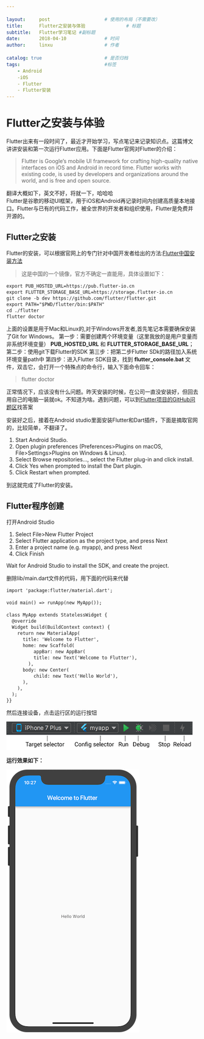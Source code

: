 ```yaml
---

layout:     post   				    # 使用的布局（不需要改）
title:      Flutter之安装与体验 				# 标题 
subtitle:   Flutter学习笔记 #副标题
date:       2018-04-10 				# 时间
author:     linxu					# 作者
 
catalog: true 						# 是否归档
tags:								#标签
    - Android
    -iOS
    - Flutter
    - Flutter安装
---
```



# Flutter之安装与体验

Flutter出来有一段时间了，最近才开始学习，写点笔记来记录知识点。这篇博文讲讲安装和第一次运行Flutter应用。下面是Flutter官网对Flutter的介绍：
    
> Flutter is Google’s mobile UI framework for crafting high-quality native interfaces on iOS and Android in record time. Flutter works with existing code, is used by developers and organizations around the world, and is free and open source.

   翻译大概如下，英文不好，将就一下，哈哈哈<br />
   Flutter是谷歌的移动UI框架，用于iOS和Android再记录时间内创建高质量本地接口。Flutter与已有的代码工作，被全世界的开发者和组织使用，Flutter是免费并开源的。

## Flutter之安装

Flutter的安装，可以根据官网上的专门针对中国开发者给出的方法:[Flutter中国安装方法](https://github.com/flutter/flutter/wiki/Using-Flutter-in-China)


> 这是中国的一个镜像，官方不确定一直能用，具体设置如下：
>   
    export PUB_HOSTED_URL=https://pub.flutter-io.cn
    export FLUTTER_STORAGE_BASE_URL=https://storage.flutter-io.cn
    git clone -b dev https://github.com/flutter/flutter.git
    export PATH="$PWD/flutter/bin:$PATH"
    cd ./flutter
    flutter doctor

上面的设置是用于Mac和Linux的,对于Windows开发者,首先笔记本需要确保安装了Git for Windows。
第一步：需要创建两个环境变量（这里我放的是用户变量而非系统环境变量） **PUB_HOSTED_URL** 和 **FLUTTER_STORAGE_BASE_URL**；
第二步：使用git下载Flutter的SDK
第三步：把第二步Flutter SDk的路径加入系统环境变量path中
第四步：进入Flutter SDK目录，找到 **flutter_console.bat** 文件，双击它，会打开一个特殊点的命令行，输入下面命令回车：
> flutter doctor

正常情况下，应该没有什么问题。昨天安装的时候，在公司一直没安装好，但回去用自己的电脑一装就ok。不知道为啥。遇到问题，可以到[Flutter项目的GitHub问题区](https://github.com/flutter/flutter/issues/16332)找答案<br />

安装好之后，接着在Android studio里面安装Flutter和Dart插件，下面是摘取官网的，比较简单，不翻译了。

>
1. Start Android Studio.
2. Open plugin preferences (Preferences>Plugins on macOS, File>Settings>Plugins on Windows & Linux).
3. Select Browse repositories…, select the Flutter plug-in and click install.
4. Click Yes when prompted to install the Dart plugin.
5. Click Restart when prompted.

到这就完成了Flutter的安装。

## Flutter程序创建

 打开Android Studio

1. Select File>New Flutter Project
2. Select Flutter application as the project type, and press Next
3. Enter a project name (e.g. myapp), and press Next
4. Click Finish

Wait for Android Studio to install the SDK, and create the project.
 
 删除lib/main.dart文件的代码，用下面的代码来代替
 
 >
    import 'package:flutter/material.dart';

    void main() => runApp(new MyApp());

    class MyApp extends StatelessWidget {
      @override
      Widget build(BuildContext context) {
        return new MaterialApp(
          title: 'Welcome to Flutter',
          home: new Scaffold(
              appBar: new AppBar(
              title: new Text('Welcome to Flutter'),
            ),
          body: new Center(
              child: new Text('Hello World'),
          ),
        ),
      );
    }}
 
 
 然后连接设备，点击运行区的运行按钮
 
![](./img/main-toolbar.png '运行区')


**运行效果如下：**

![](./img/hello-world-screenshot.png '运行效果')


